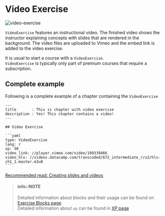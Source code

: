 # Video Exercise

![video-exercise](/images/VideoExercise.png)

`VideoExercise` features an instructional video. The finished video shows the instructor explaining concepts with slides that are rendered in the background. The video files are uploaded to Vimeo and the embed link is added to the video exercise.

It is usual to start a course with a `VideoExercise`.  
`VideoExercise` is typically only part of premium courses that require a subscription.

## Complete example

Following is a complete example of a chapter containing the `VideoExercise`

    ---
    title       : This is chapter with video exercise
    description : Yes! This chapter contains a video!
    ---

    ## Video Exercise

    ```yaml
    type: VideoExercise 
    lang: r
    xp: 50 
    video_link: //player.vimeo.com/video/160339466
    video_hls: //videos.datacamp.com/transcoded/672_intermediate_r/v2/hls-ch1_1.master.m3u8
    ```

[Recommended read: Creating slides and videos](../../slides.md)

> #### info::NOTE
> Detailed information about blocks and their usage can be found on [Exercise Blocks page](./README.md#exercise-blocks)  
> Detailed information about `xp` can be found in [XP page](../../xp.md)